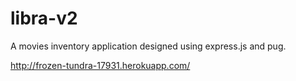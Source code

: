 # libra-v2
A movies inventory application designed using express.js and pug.

http://frozen-tundra-17931.herokuapp.com/

